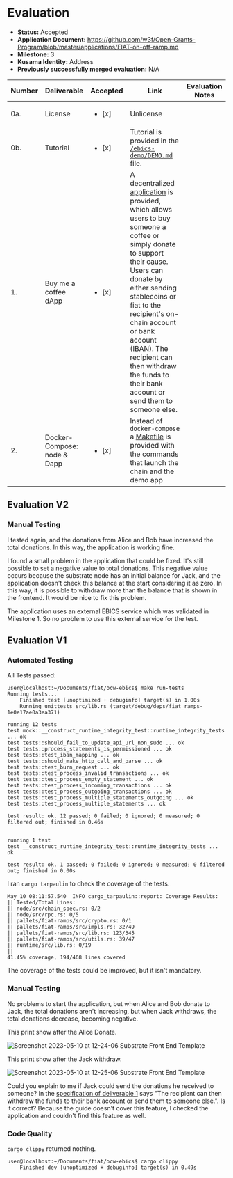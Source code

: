 # Evaluation

- **Status:** Accepted
- **Application Document:** https://github.com/w3f/Open-Grants-Program/blob/master/applications/FIAT-on-off-ramp.md
- **Milestone:** 3
- **Kusama Identity:** Address
- **Previously successfully merged evaluation:** N/A

| Number | Deliverable | Accepted | Link | Evaluation Notes |
| ------ | ----------- | -------- | ---- |----------------- |
| 0a. | License | <ul><li>[x] </li></ul>| Unlicense  |
| 0b. | Tutorial | <ul><li>[x] </li></ul>| Tutorial is provided in the [`/ebics-demo/DEMO.md`](https://github.com/element36-io/ocw-ebics/blob/main/ebics-demo/DEMO.md) file. | 
| 1. | Buy me a coffee dApp | <ul><li>[x] </li></ul>| A decentralized [application](https://github.com/element36-io/ocw-ebics/tree/main/ebics-demo) is provided, which allows users to buy someone a coffee or simply donate to support their cause. Users can donate by either sending stablecoins or fiat to the recipient's on-chain account or bank account (IBAN). The recipient can then withdraw the funds to their bank account or send them to someone else. | 
| 2. | Docker-Compose: node & Dapp | <ul><li>[x] </li></ul>| Instead of `docker-compose` a [Makefile](https://github.com/element36-io/ocw-ebics/blob/main/Makefile) is provided with the commands that launch the chain and the demo app |

## Evaluation V2

### Manual Testing

I tested again, and the donations from Alice and Bob have increased the total donations. In this way, the application is working fine.

I found a small problem in the application that could be fixed. It's still possible to set a negative value to total donations. This negative value occurs because the substrate node has an initial balance for Jack, and the application doesn't check this balance at the start considering it as zero. In this way, it is possible to withdraw more than the balance that is shown in the frontend. It would be nice to fix this problem.

The application uses an external EBICS service which was validated in Milestone 1. So no problem to use this external service for the test.

## Evaluation V1

### Automated Testing

All Tests passed:

```
user@localhost:~/Documents/fiat/ocw-ebics$ make run-tests
Running tests...
	Finished test [unoptimized + debuginfo] target(s) in 1.00s
 	Running unittests src/lib.rs (target/debug/deps/fiat_ramps-1e0e17ae0a3ea371)

running 12 tests
test mock::__construct_runtime_integrity_test::runtime_integrity_tests ... ok
test tests::should_fail_to_update_api_url_non_sudo ... ok
test tests::process_statements_is_permissioned ... ok
test tests::test_iban_mapping ... ok
test tests::should_make_http_call_and_parse ... ok
test tests::test_burn_request ... ok
test tests::test_process_invalid_transactions ... ok
test tests::test_process_empty_statement ... ok
test tests::test_process_incoming_transactions ... ok
test tests::test_process_outgoing_transactions ... ok
test tests::test_process_multiple_statements_outgoing ... ok
test tests::test_process_multiple_statements ... ok

test result: ok. 12 passed; 0 failed; 0 ignored; 0 measured; 0 filtered out; finished in 0.46s


running 1 test
test __construct_runtime_integrity_test::runtime_integrity_tests ... ok

test result: ok. 1 passed; 0 failed; 0 ignored; 0 measured; 0 filtered out; finished in 0.00s
```

I ran `cargo tarpaulin` to check the coverage of the tests.

```
May 10 08:11:57.540  INFO cargo_tarpaulin::report: Coverage Results:
|| Tested/Total Lines:
|| node/src/chain_spec.rs: 0/2
|| node/src/rpc.rs: 0/5
|| pallets/fiat-ramps/src/crypto.rs: 0/1
|| pallets/fiat-ramps/src/impls.rs: 32/49
|| pallets/fiat-ramps/src/lib.rs: 123/345
|| pallets/fiat-ramps/src/utils.rs: 39/47
|| runtime/src/lib.rs: 0/19
||
41.45% coverage, 194/468 lines covered
```

The coverage of the tests could be improved, but it isn't mandatory.

### Manual Testing

No problems to start the application, but when Alice and Bob donate to Jack, the total donations aren't increasing, but when Jack withdraws, the total donations decrease, becoming negative.

This print show after the Alice Donate.

![Screenshot 2023-05-10 at 12-24-06 Substrate Front End Template](https://github.com/w3f/Grant-Milestone-Delivery/assets/112647953/6fb6f160-43b8-454a-b696-63e39a0ded91)

This print show after the Jack withdraw.

![Screenshot 2023-05-10 at 12-25-06 Substrate Front End Template](https://github.com/w3f/Grant-Milestone-Delivery/assets/112647953/e24da55f-03cf-4e78-939f-63f7c7271973)


Could you explain to me if Jack could send the donations he received to someone? In the [specification of deliverable 1](https://github.com/w3f/Grant-Milestone-Delivery/pull/854/files#diff-630504d0a4dab4953c242376522f26d439de06d2c597ad4eba5637a1e136ddef) says "The recipient can then withdraw the funds to their bank account or send them to someone else.". Is it correct? Because the guide doesn't cover this feature, I checked the application and couldn't find this feature as well.

### Code Quality

`cargo clippy` returned nothing. 

```
user@localhost:~/Documents/fiat/ocw-ebics$ cargo clippy
	Finished dev [unoptimized + debuginfo] target(s) in 0.49s
```
